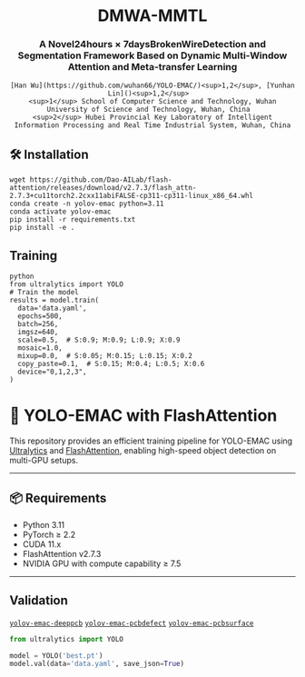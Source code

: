<div align="center">
<h1>DMWA-MMTL</h1>
<h3>A Novel24hours × 7daysBrokenWireDetection and Segmentation Framework Based on Dynamic Multi-Window Attention and Meta-transfer Learning</h3>

```
[Han Wu](https://github.com/wuhan66/YOLO-EMAC/)<sup>1,2</sup>, [Yunhan Lin]()<sup>1,2</sup>  
<sup>1</sup> School of Computer Science and Technology, Wuhan University of Science and Technology, Wuhan, China  
<sup>2</sup> Hubei Provincial Key Laboratory of Intelligent Information Processing and Real Time Industrial System, Wuhan, China
```

</div>

## 🛠️ Installation
```
wget https://github.com/Dao-AILab/flash-attention/releases/download/v2.7.3/flash_attn-2.7.3+cu11torch2.2cxx11abiFALSE-cp311-cp311-linux_x86_64.whl
conda create -n yolov-emac python=3.11
conda activate yolov-emac
pip install -r requirements.txt
pip install -e .
```

## Training 
```
python
from ultralytics import YOLO
# Train the model
results = model.train(
  data='data.yaml',
  epochs=500, 
  batch=256, 
  imgsz=640,
  scale=0.5,  # S:0.9; M:0.9; L:0.9; X:0.9
  mosaic=1.0,
  mixup=0.0,  # S:0.05; M:0.15; L:0.15; X:0.2
  copy_paste=0.1,  # S:0.15; M:0.4; L:0.5; X:0.6
  device="0,1,2,3",
)
```
# 🚀 YOLO-EMAC with FlashAttention

This repository provides an efficient training pipeline for YOLO-EMAC using [Ultralytics](https://github.com/ultralytics/ultralytics) and [FlashAttention](https://github.com/Dao-AILab/flash-attention), enabling high-speed object detection on multi-GPU setups.

---

## 📦 Requirements

- Python 3.11
- PyTorch ≥ 2.2
- CUDA 11.x
- FlashAttention v2.7.3
- NVIDIA GPU with compute capability ≥ 7.5

---

## Validation
[`yolov-emac-deeppcb`](https://github.com/wuhan66/YOLO-EMAC/edit/main/training_logs_and_weights/deeppcb/best.pt)
[`yolov-emac-pcbdefect`](https://github.com/wuhan66/YOLO-EMAC/edit/main/training_logs_and_weights/pcbdefect/best.pt)
[`yolov-emac-pcbsurface`](https://github.com/wuhan66/YOLO-EMAC/edit/main/training_logs_and_weights/pcbsurface/best.pt)

```python
from ultralytics import YOLO

model = YOLO('best.pt')
model.val(data='data.yaml', save_json=True)
```
